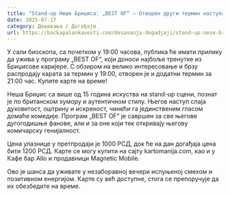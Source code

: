 ```yaml
---
title: "Stand-up Неше Бриџиса: „BEST OF“ – Отворен други термин наступа, први распродат"
date: 2025-07-17
category: Дешавања / Догађаји
url: https://backapalankavesti.com/desavanja-dogadjaji/stand-up-nese-bridzisa-best-of-u-backoj-palanci/
---
```


У сали биоскопа, са почетком у 19:00 часова, публика ће имати прилику да ужива у програму „BEST OF“, који доноси најбоље тренутке из Бриџисове каријере. С обзиром на велико интересовање и брзу распродају карата за термин у 19:00, отворен је и додатни термин за 21:00 час. Купите карте на време!

Неша Бриџис са више од 15 година искуства на stand-up сцени, познат је по британском хумору и аутентичном стилу. Његов наступ спаја духовитост, оштрину и искреност, чинећи га јединственим гласом домаће комедије. Програм „BEST OF“ је савршен за све његове дугогодишње фанове, али и за оне који тек откривају његову комичарску генијалност.

Цена улазнице у претпродаји је 1000 РСД, док ће на дан догађаја цена бити 1200 РСД. Карте се могу купити на сајту kartomanija.com, као и у Кафе бар Allo и продавници Magnetic Mobile.

Ово је шанса да уживате у незаборавној вечери испуњеној смехом и позитивном енергијом. Карте су већ доступне, стога се препоручује да их обезбедите на време.
